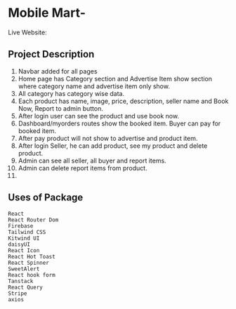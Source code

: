 # Mobile Mart-
Live Website: 


## Project Description

1. Navbar added for all pages
2. Home page has Category section and Advertise Item show section where category name and advertise item only show.
3. All category has category wise data.
4. Each product has name, image, price, description, seller name and Book Now, Report to admin button.
5. After login user can see the product and use book now.
6. Dashboard/myorders routes show the booked item. Buyer can pay for booked item.
7. After pay product will not show to advertise and product item.
8. After login Seller, he can add product, see my product and delete product.
9. Admin can see all seller, all buyer and report items.
10. Admin can delete report items from product.
11. 

## Uses of Package
```
React
React Router Dom
Firebase
Tailwind CSS
Kitwind UI
daisyUI
React Icon
React Hot Toast
React Spinner
SweetAlert
React hook form
Tanstack
React Query
Stripe
axios

```

